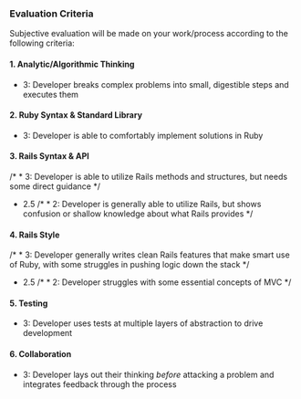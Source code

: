 ### Evaluation Criteria

Subjective evaluation will be made on your work/process according to the following criteria:

#### 1. Analytic/Algorithmic Thinking

* 3: Developer breaks complex problems into small, digestible steps and executes them

#### 2. Ruby Syntax & Standard Library

* 3: Developer is able to comfortably implement solutions in Ruby

#### 3. Rails Syntax & API

/* * 3: Developer is able to utilize Rails methods and structures, but needs some direct guidance */
* 2.5
/* * 2: Developer is generally able to utilize Rails, but shows confusion or shallow knowledge about what Rails provides */

#### 4. Rails Style

/* * 3: Developer generally writes clean Rails features that make smart use of Ruby, with some struggles in pushing logic down the stack */
* 2.5
/* * 2: Developer struggles with some essential concepts of MVC */

#### 5. Testing

* 3: Developer uses tests at multiple layers of abstraction to drive development

#### 6. Collaboration

* 3: Developer lays out their thinking *before* attacking a problem and integrates feedback through the process

